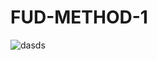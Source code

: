 # FUD-METHOD-1

![dasds](https://github.com/theIzdIrap/FUD-METHOD-1/assets/62066592/379d2f34-c435-465d-a1aa-ccebbd6a2e82)
